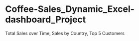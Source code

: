 # Coffee-Sales_Dynamic_Excel-dashboard_Project
Total Sales over Time,
Sales by Country,
Top 5 Customers
